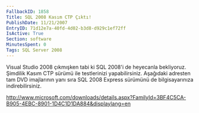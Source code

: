 ```yaml
---
FallbackID: 1858
Title: SQL 2008 Kasım CTP Çıktı!
PublishDate: 11/21/2007
EntryID: 71d12e7a-40fd-4d02-b3d8-d929c1ef72ff
IsActive: True
Section: software
MinutesSpent: 0
Tags: SQL Server 2008
---
```

Visual Studio 2008 çıkmışken tabi ki SQL 2008'i de heyecanla bekliyoruz.
Şimdilik Kasım CTP sürümü ile testlerinizi yapabilirsiniz. Aşağıdaki
adresten tam DVD imajlarının yanı sıra SQL 2008 Express sürümünü de
bilgisayarınıza indirebilirsiniz.

<http://www.microsoft.com/downloads/details.aspx?FamilyId=3BF4C5CA-B905-4EBC-8901-1D4C1D1DA884&displaylang=en>


